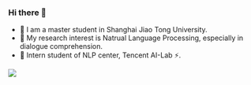 ### Hi there 👋
- 🔭 I am a master student in Shanghai Jiao Tong University.
- 🌱 My research interest is Natrual Language Processing, especially in dialogue comprehension.
- 👯 Intern student of NLP center, Tencent AI-Lab ⚡.

![](https://github-readme-stats.vercel.app/api?username=EricLee8)
